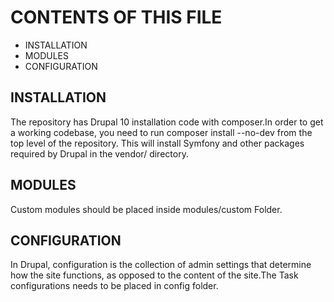 # CONTENTS OF THIS FILE

  - INSTALLATION
  - MODULES
  - CONFIGURATION

## INSTALLATION
The repository has Drupal 10 installation code with composer.In order to get a working codebase, you need to run composer install --no-dev from the top level of the repository. This will install Symfony and other packages required by Drupal in the vendor/ directory.

## MODULES
Custom modules should be placed inside modules/custom Folder.

## CONFIGURATION
In Drupal, configuration is the collection of admin settings that determine how the site functions, as opposed to the content of the site.The Task configurations needs to be placed in config folder.
